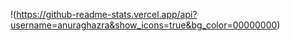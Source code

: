 !(https://github-readme-stats.vercel.app/api?username=anuraghazra&show_icons=true&bg_color=00000000)
